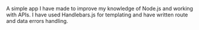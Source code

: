 A simple app I have made to improve my knowledge of Node.js and working with APIs. I have used Handlebars.js for templating and have written route and data errors handling. 
